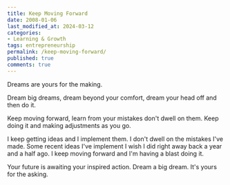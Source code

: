 ```yaml
---
title: Keep Moving Forward
date: 2008-01-06
last_modified_at: 2024-03-12
categories:
- Learning & Growth
tags: entrepreneurship
permalink: /keep-moving-forward/
published: true
comments: true
---
```

Dreams are yours for the making.
<!--more-->
Dream big dreams, dream beyond your comfort, dream your head off and then do it.

Keep moving forward, learn from your mistakes don't dwell on them.  Keep doing it and making adjustments as you go.

I keep getting ideas and I implement them.  I don't dwell on the mistakes I've made.  Some recent ideas I've implement I wish I did right away back a year and a half ago.  I keep moving forward and I'm having a blast doing it.

Your future is awaiting your inspired action.  Dream a big dream.  It's yours for the asking.